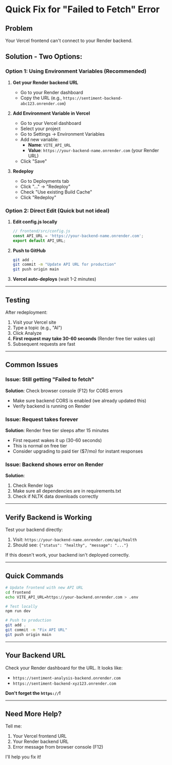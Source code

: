 # Quick Fix for "Failed to Fetch" Error

## Problem
Your Vercel frontend can't connect to your Render backend.

## Solution - Two Options:

### Option 1: Using Environment Variables (Recommended)

1. **Get your Render backend URL**
   - Go to your Render dashboard
   - Copy the URL (e.g., `https://sentiment-backend-abc123.onrender.com`)

2. **Add Environment Variable in Vercel**
   - Go to your Vercel dashboard
   - Select your project
   - Go to Settings → Environment Variables
   - Add new variable:
     - **Name**: `VITE_API_URL`
     - **Value**: `https://your-backend-name.onrender.com` (your Render URL)
   - Click "Save"

3. **Redeploy**
   - Go to Deployments tab
   - Click "..." → "Redeploy"
   - Check "Use existing Build Cache"
   - Click "Redeploy"

### Option 2: Direct Edit (Quick but not ideal)

1. **Edit config.js locally**
   ```javascript
   // frontend/src/config.js
   const API_URL = 'https://your-backend-name.onrender.com';
   export default API_URL;
   ```

2. **Push to GitHub**
   ```bash
   git add .
   git commit -m "Update API URL for production"
   git push origin main
   ```

3. **Vercel auto-deploys** (wait 1-2 minutes)

---

## Testing

After redeployment:

1. Visit your Vercel site
2. Type a topic (e.g., "AI")
3. Click Analyze
4. **First request may take 30-60 seconds** (Render free tier wakes up)
5. Subsequent requests are fast

---

## Common Issues

### Issue: Still getting "Failed to fetch"
**Solution**: Check browser console (F12) for CORS errors
- Make sure backend CORS is enabled (we already updated this)
- Verify backend is running on Render

### Issue: Request takes forever
**Solution**: Render free tier sleeps after 15 minutes
- First request wakes it up (30-60 seconds)
- This is normal on free tier
- Consider upgrading to paid tier ($7/mo) for instant responses

### Issue: Backend shows error on Render
**Solution**: 
1. Check Render logs
2. Make sure all dependencies are in requirements.txt
3. Check if NLTK data downloads correctly

---

## Verify Backend is Working

Test your backend directly:

1. Visit: `https://your-backend-name.onrender.com/api/health`
2. Should see: `{"status": "healthy", "message": "..."}`

If this doesn't work, your backend isn't deployed correctly.

---

## Quick Commands

```bash
# Update frontend with new API URL
cd frontend
echo VITE_API_URL=https://your-backend.onrender.com > .env

# Test locally
npm run dev

# Push to production
git add .
git commit -m "Fix API URL"
git push origin main
```

---

## Your Backend URL

Check your Render dashboard for the URL. It looks like:
- `https://sentiment-analysis-backend.onrender.com`
- `https://sentiment-backend-xyz123.onrender.com`

**Don't forget the `https://`!**

---

## Need More Help?

Tell me:
1. Your Vercel frontend URL
2. Your Render backend URL
3. Error message from browser console (F12)

I'll help you fix it!
